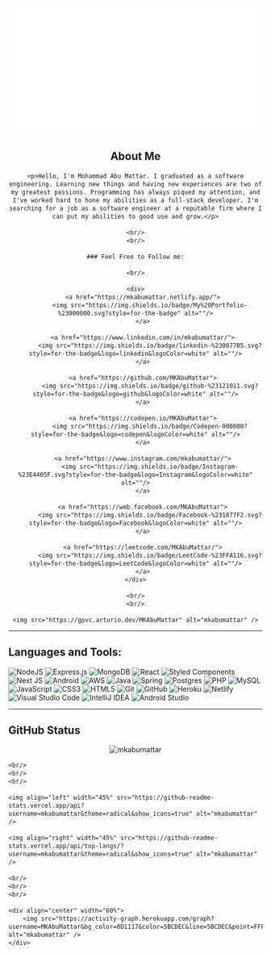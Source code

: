 <div align="center">
  <a href="https://mkabumattar.netlify.app/">
      <img src="./assets/img/Header.svg" alt="mkabumattar" />
  </a>
</div>


<div align="center">
	<h2>About Me</h2>
	
	<p>Hello, I'm Mohammad Abu Mattar. I graduated as a software engineering. Learning new things and having new experiences are two of my greatest passions. Programming has always piqued my attention, and I've worked hard to hone my abilities as a full-stack developer. I'm searching for a job as a software engineer at a reputable firm where I can put my abilities to good use and grow.</p>
	
	<br/>
	<br/>
	
	### Feel Free to Follow me:
	
	<br/>
	
	<div>
		<a href="https://mkabumattar.netlify.app/">
			<img src="https://img.shields.io/badge/My%20Portfolio-%23000000.svg?style=for-the-badge" alt=""/>
		</a>

		<a href="https://www.linkedin.com/in/mkabumattar/">
			<img src="https://img.shields.io/badge/linkedin-%230077B5.svg?style=for-the-badge&logo=linkedin&logoColor=white" alt=""/>
		</a>
		
		<a href="https://github.com/MKAbuMattar">
			<img src="https://img.shields.io/badge/github-%23121011.svg?style=for-the-badge&logo=github&logoColor=white" alt=""/>
		</a>
		
		<a href="https://codepen.io/MKAbuMattar">
			<img src="https://img.shields.io/badge/Codepen-000000?style=for-the-badge&logo=codepen&logoColor=white" alt=""/>
		</a>
		
		<a href="https://www.instagram.com/mkabumattar/">
			<img src="https://img.shields.io/badge/Instagram-%23E4405F.svg?style=for-the-badge&logo=Instagram&logoColor=white" alt=""/>
		</a>
		
		<a href="https://web.facebook.com/MKAbuMattar">
			<img src="https://img.shields.io/badge/Facebook-%231877F2.svg?style=for-the-badge&logo=Facebook&logoColor=white" alt=""/>
		</a>

		<a href="https://leetcode.com/MKAbuMattar/">
			<img src="https://img.shields.io/badge/LeetCode-%23FFA116.svg?style=for-the-badge&logo=LeetCode&logoColor=white" alt=""/>
		</a>
	</div>
	
	<br/>
	<br/>
	
	<img src="https://gpvc.arturio.dev/MKAbuMattar" alt="mkabumattar" />

</div>


***

## Languages and Tools:

![NodeJS](https://img.shields.io/badge/node.js-6DA55F?style=for-the-badge&logo=node.js&logoColor=white)
![Express.js](https://img.shields.io/badge/express.js-%23404d59.svg?style=for-the-badge&logo=express&logoColor=%2361DAFB)
![MongoDB](https://img.shields.io/badge/MongoDB-%234ea94b.svg?style=for-the-badge&logo=mongodb&logoColor=white)
![React](https://img.shields.io/badge/react-%2320232a.svg?style=for-the-badge&logo=react&logoColor=%2361DAFB)
![Styled Components](https://img.shields.io/badge/styled--components-DB7093?style=for-the-badge&logo=styled-components&logoColor=white)
![Next JS](https://img.shields.io/badge/Next-black?style=for-the-badge&logo=next.js&logoColor=white)
![Android](https://img.shields.io/badge/Android-3DDC84?style=for-the-badge&logo=android&logoColor=white)
![AWS](https://img.shields.io/badge/AWS-%23FF9900.svg?style=for-the-badge&logo=amazon-aws&logoColor=white)
![Java](https://img.shields.io/badge/java-%23ED8B00.svg?style=for-the-badge&logo=java&logoColor=white)
![Spring](https://img.shields.io/badge/spring-%236DB33F.svg?style=for-the-badge&logo=spring&logoColor=white)
![Postgres](https://img.shields.io/badge/postgres-%23316192.svg?style=for-the-badge&logo=postgresql&logoColor=white)
![PHP](https://img.shields.io/badge/php-%23777BB4.svg?style=for-the-badge&logo=php&logoColor=white)
![MySQL](https://img.shields.io/badge/mysql-%2300f.svg?style=for-the-badge&logo=mysql&logoColor=white)
![JavaScript](https://img.shields.io/badge/javascript-%23323330.svg?style=for-the-badge&logo=javascript&logoColor=%23F7DF1E)
![CSS3](https://img.shields.io/badge/css3-%231572B6.svg?style=for-the-badge&logo=css3&logoColor=white)
![HTML5](https://img.shields.io/badge/html5-%23E34F26.svg?style=for-the-badge&logo=html5&logoColor=white)
![Git](https://img.shields.io/badge/git-%23F05033.svg?style=for-the-badge&logo=git&logoColor=white)
![GitHub](https://img.shields.io/badge/github-%23121011.svg?style=for-the-badge&logo=github&logoColor=white)
![Heroku](https://img.shields.io/badge/heroku-%23430098.svg?style=for-the-badge&logo=heroku&logoColor=white)
![Netlify](https://img.shields.io/badge/netlify-%23000000.svg?style=for-the-badge&logo=netlify&logoColor=#00C7B7)
![Visual Studio Code](https://img.shields.io/badge/Visual%20Studio%20Code-0078d7.svg?style=for-the-badge&logo=visual-studio-code&logoColor=white)
![IntelliJ IDEA](https://img.shields.io/badge/IntelliJIDEA-000000.svg?style=for-the-badge&logo=intellij-idea&logoColor=white)
![Android Studio](https://img.shields.io/badge/Android%20Studio-3DDC84.svg?style=for-the-badge&logo=android-studio&logoColor=white)

***

## GitHub Status

<div>
	<div align="center"> 
		<img src="https://github-readme-streak-stats.herokuapp.com/?user=MKAbuMattar&theme=black-ice&hide_border=true&stroke=0000&background=060A0CD0" alt="mkabumattar" />
	</div>
	
	<br/>
	<br/>
	<br/>
	
	<img align="left" width="45%" src="https://github-readme-stats.vercel.app/api?username=mkabumattar&theme=radical&show_icons=true" alt="mkabumattar" />
	
	<img align="right" width="45%" src="https://github-readme-stats.vercel.app/api/top-langs/?username=mkabumattar&theme=radical&show_icons=true" alt="mkabumattar" />
	
	<br/>
	<br/>
	<br/>
	
	<div align="center" width="60%">
		<img src="https://activity-graph.herokuapp.com/graph?username=MKAbuMattar&bg_color=0D1117&color=5BCDEC&line=5BCDEC&point=FFFFFF&hide_border=true" alt="mkabumattar" />
	</div>

</div>

